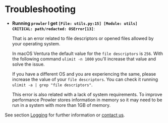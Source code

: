 # Troubleshooting

- **Running `prowler` I get `[File: utils.py:15] [Module: utils]	CRITICAL: path/redacted: OSError[13]`**:

    That is an error related to file descriptors or opened files allowed by your operating system.

    In macOS Ventura the default value for the `file descriptors` is `256`. With the following command `ulimit -n 1000` you'll increase that value and solve the issue.

    If you have a different OS and you are experiencing the same, please increase the value of your `file descriptors`. You can check it running `ulimit -a | grep "file descriptors"`.

    This error is also related with a lack of system requirements. To improve performance Prowler stores information in memory so it may need to be run in a system with more than 1GB of memory.


See section [Logging](/tutorials/logging/) for further information or [contact us](/contact/).
